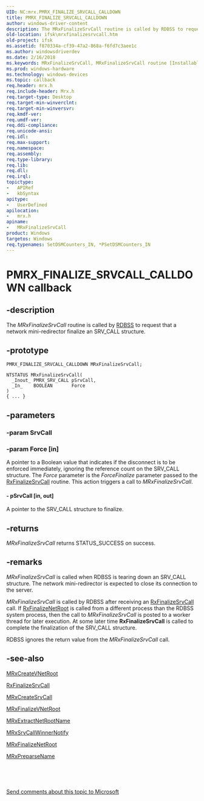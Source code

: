 ```yaml
---
UID: NC:mrx.PMRX_FINALIZE_SRVCALL_CALLDOWN
title: PMRX_FINALIZE_SRVCALL_CALLDOWN
author: windows-driver-content
description: The MRxFinalizeSrvCall routine is called by RDBSS to request that a network mini-redirector finalize an SRV_CALL structure.
old-location: ifsk\mrxfinalizesrvcall.htm
old-project: ifsk
ms.assetid: f870334a-cf39-47a2-868a-f6fd7c3aee1c
ms.author: windowsdriverdev
ms.date: 2/16/2018
ms.keywords: MRxFinalizeSrvCall, MRxFinalizeSrvCall routine [Installable File System Drivers], PMRX_FINALIZE_SRVCALL_CALLDOWN, ifsk.mrxfinalizesrvcall, mrx/MRxFinalizeSrvCall, mrxref_7f2d4c59-1668-4c73-adc4-bdb6fac34d38.xml
ms.prod: windows-hardware
ms.technology: windows-devices
ms.topic: callback
req.header: mrx.h
req.include-header: Mrx.h
req.target-type: Desktop
req.target-min-winverclnt: 
req.target-min-winversvr: 
req.kmdf-ver: 
req.umdf-ver: 
req.ddi-compliance: 
req.unicode-ansi: 
req.idl: 
req.max-support: 
req.namespace: 
req.assembly: 
req.type-library: 
req.lib: 
req.dll: 
req.irql: 
topictype:
-	APIRef
-	kbSyntax
apitype:
-	UserDefined
apilocation:
-	mrx.h
apiname:
-	MRxFinalizeSrvCall
product: Windows
targetos: Windows
req.typenames: SetDSMCounters_IN, *PSetDSMCounters_IN
---
```


# PMRX_FINALIZE_SRVCALL_CALLDOWN callback


## -description


The <i>MRxFinalizeSrvCall</i> routine is called by <a href="https://docs.microsoft.com/en-us/windows-hardware/drivers/ifs/the-rdbss-driver-and-library">RDBSS</a> to request that a network mini-redirector finalize an SRV_CALL structure. 


## -prototype


````
PMRX_FINALIZE_SRVCALL_CALLDOWN MRxFinalizeSrvCall;

NTSTATUS MRxFinalizeSrvCall(
  _Inout_ PMRX_SRV_CALL pSrvCall,
  _In_    BOOLEAN       Force
)
{ ... }
````


## -parameters




### -param SrvCall


### -param Force [in]

A pointer to a Boolean value that indicates if the disconnect is to be enforced immediately, ignoring the reference count on the SRV_CALL structure. The <i>Force</i> parameter is the <i>ForceFinalize</i> parameter passed to the <a href="..\fcb\nf-fcb-rxfinalizesrvcall.md">RxFinalizeSrvCall</a> routine. This action triggers a call to <i>MRxFinalizeSrvCall</i>.


#### - pSrvCall [in, out]

A pointer to the SRV_CALL structure to finalize. 


## -returns



<i>MRxFinalizeSrvCall</i> returns STATUS_SUCCESS on success. 




## -remarks



<i>MRxFinalizeSrvCall</i> is called when RDBSS is tearing down an SRV_CALL structure. The network mini-redirector is expected to close its connection to the server. 

<i>MRxFinalizeSrvCall</i> is called by RDBSS after receiving an <a href="..\fcb\nf-fcb-rxfinalizesrvcall.md">RxFinalizeSrvCall</a> call. If <a href="..\fcb\nf-fcb-rxfinalizenetroot.md">RxFinalizeNetRoot</a> is called from a different process than the RDBSS system process, then the call to <i>MRxFinalizeSrvCall</i> is posted to a worker thread for later execution. At some later time <b>RxFinalizeSrvCall</b> is called to complete the finalization of the SRV_CALL structure. 

RDBSS ignores the return value from the <i>MRxFinalizeSrvCall</i> call. 




## -see-also

<a href="..\mrx\nc-mrx-pmrx_create_v_net_root.md">MRxCreateVNetRoot</a>



<a href="..\fcb\nf-fcb-rxfinalizesrvcall.md">RxFinalizeSrvCall</a>



<a href="..\mrx\nc-mrx-pmrx_create_srvcall.md">MRxCreateSrvCall</a>



<a href="..\mrx\nc-mrx-pmrx_finalize_v_net_root_calldown.md">MRxFinalizeVNetRoot</a>



<a href="..\mrx\nc-mrx-pmrx_extract_netroot_name.md">MRxExtractNetRootName</a>



<a href="..\mrx\nc-mrx-pmrx_srvcall_winner_notify.md">MRxSrvCallWinnerNotify</a>



<a href="..\mrx\nc-mrx-pmrx_finalize_net_root_calldown.md">MRxFinalizeNetRoot</a>



<a href="..\mrx\nc-mrx-pmrx_preparse_name.md">MRxPreparseName</a>



 

 

<a href="mailto:wsddocfb@microsoft.com?subject=Documentation%20feedback [ifsk\ifsk]:%20PMRX_FINALIZE_SRVCALL_CALLDOWN routine%20 RELEASE:%20(2/16/2018)&amp;body=%0A%0APRIVACY STATEMENT%0A%0AWe use your feedback to improve the documentation. We don't use your email address for any other purpose, and we'll remove your email address from our system after the issue that you're reporting is fixed. While we're working to fix this issue, we might send you an email message to ask for more info. Later, we might also send you an email message to let you know that we've addressed your feedback.%0A%0AFor more info about Microsoft's privacy policy, see http://privacy.microsoft.com/en-us/default.aspx." title="Send comments about this topic to Microsoft">Send comments about this topic to Microsoft</a>

